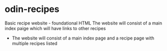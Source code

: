 # odin-recipes
Basic recipe website - foundational HTML
The website will consist of a main index paige which will have links to other recipes
- The website will consist of a main index page and a recipe page with multiple recipes listed
